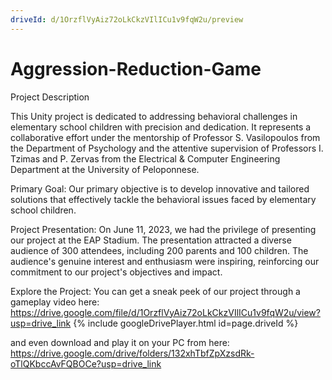```yaml
---
driveId: d/1OrzflVyAiz72oLkCkzVIlICu1v9fqW2u/preview
---
```

# Aggression-Reduction-Game

Project Description

This Unity project is dedicated to addressing behavioral challenges in elementary school children with precision and dedication. It represents a collaborative effort under the mentorship of Professor S. Vasilopoulos from the Department of Psychology and the attentive supervision of Professors I. Tzimas and P. Zervas from the Electrical & Computer Engineering Department at the University of Peloponnese.

Primary Goal: Our primary objective is to develop innovative and tailored solutions that effectively tackle the behavioral issues faced by elementary school children.

Project Presentation: On June 11, 2023, we had the privilege of presenting our project at the EAP Stadium. The presentation attracted a diverse audience of 300 attendees, including 200 parents and 100 children. The audience's genuine interest and enthusiasm were inspiring, reinforcing our commitment to our project's objectives and impact.

Explore the Project: You can get a sneak peek of our project through a gameplay video here:
https://drive.google.com/file/d/1OrzflVyAiz72oLkCkzVIlICu1v9fqW2u/view?usp=drive_link
{% include googleDrivePlayer.html id=page.driveId %}

and even download and play it on your PC from here:
https://drive.google.com/drive/folders/132xhTbfZpXzsdRk-oTlQKbccAvFQBOCe?usp=drive_link
